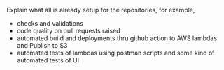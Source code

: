 Explain what all is already setup for the repositories, for example, 
- checks and validations
- code quality on pull requests raised
- automated build and deployments thru github action to AWS lambdas and Publish to S3
- automated tests of lambdas using postman scripts and some kind of automated tests of UI

